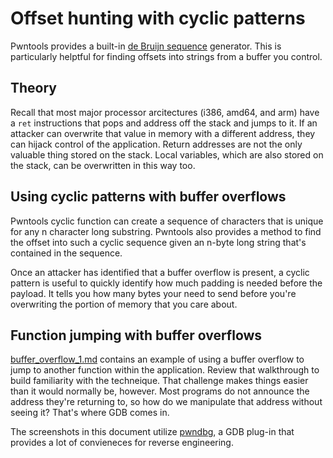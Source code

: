 # Offset hunting with cyclic patterns
Pwntools provides a built-in [de Bruijn sequence](https://en.wikipedia.org/wiki/De_Bruijn_sequence)
generator. This is particularly helptful for finding offsets into strings 
from a buffer you control.

## Theory
Recall that most major processor arcitectures (i386, amd64, and arm) have a `ret`
instructions that pops and address off the stack and jumps to it. If an attacker
can overwrite that value in memory with a different address, they can hijack 
control of the application. Return addresses are not the only valuable thing
stored on the stack. Local variables, which are also stored on the stack, can be
overwritten in this way too.

## Using cyclic patterns with buffer overflows
Pwntools cyclic function can create a sequence of characters that is unique for
any n character long substring. Pwntools also provides a method to find the 
offset into such a cyclic sequence given an n-byte long string that's contained
in the sequence.

Once an attacker has identified that a buffer overflow is present, a cyclic 
pattern is useful to quickly identify how much padding is needed before the 
payload. It tells you how many bytes your need to send before you're overwriting
the portion of memory that you care about.

## Function jumping with buffer overflows
[buffer_overflow_1.md](buffer_overflow_1.md) contains an example of using a 
buffer overflow to jump to another function within the application. Review that
walkthrough to build familiarity with the techneique. That challenge makes 
things easier than it would normally be, however. Most programs do not announce
the address they're returning to, so how do we manipulate that address without 
seeing it? That's where GDB comes in.

The screenshots in this document utilize [pwndbg](https://github.com/pwndbg/pwndbg),
a GDB plug-in that provides a lot of convieneces for reverse engineering.


